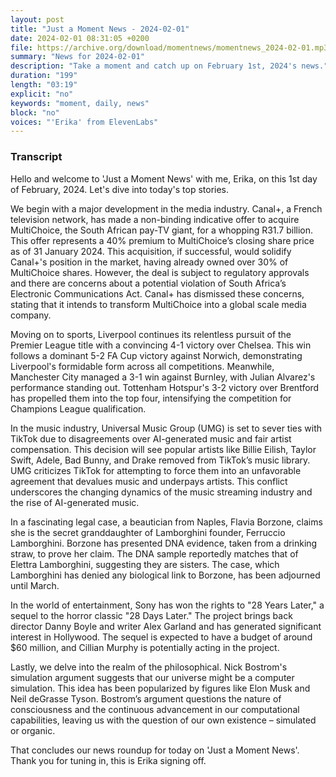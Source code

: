 ```yaml
---
layout: post
title: "Just a Moment News - 2024-02-01"
date: 2024-02-01 08:31:05 +0200
file: https://archive.org/download/momentnews/momentnews_2024-02-01.mp3
summary: "News for 2024-02-01"
description: "Take a moment and catch up on February 1st, 2024's news."
duration: "199"
length: "03:19"
explicit: "no"
keywords: "moment, daily, news"
block: "no"
voices: "'Erika' from ElevenLabs"
---
```


### Transcript

Hello and welcome to 'Just a Moment News' with me, Erika, on this 1st day of February, 2024. Let's dive into today's top stories.

We begin with a major development in the media industry. Canal+, a French television network, has made a non-binding indicative offer to acquire MultiChoice, the South African pay-TV giant, for a whopping R31.7 billion. This offer represents a 40% premium to MultiChoice’s closing share price as of 31 January 2024. This acquisition, if successful, would solidify Canal+'s position in the market, having already owned over 30% of MultiChoice shares. However, the deal is subject to regulatory approvals and there are concerns about a potential violation of South Africa’s Electronic Communications Act. Canal+ has dismissed these concerns, stating that it intends to transform MultiChoice into a global scale media company.

Moving on to sports, Liverpool continues its relentless pursuit of the Premier League title with a convincing 4-1 victory over Chelsea. This win follows a dominant 5-2 FA Cup victory against Norwich, demonstrating Liverpool's formidable form across all competitions. Meanwhile, Manchester City managed a 3-1 win against Burnley, with Julian Alvarez's performance standing out. Tottenham Hotspur's 3-2 victory over Brentford has propelled them into the top four, intensifying the competition for Champions League qualification.

In the music industry, Universal Music Group (UMG) is set to sever ties with TikTok due to disagreements over AI-generated music and fair artist compensation. This decision will see popular artists like Billie Eilish, Taylor Swift, Adele, Bad Bunny, and Drake removed from TikTok’s music library. UMG criticizes TikTok for attempting to force them into an unfavorable agreement that devalues music and underpays artists. This conflict underscores the changing dynamics of the music streaming industry and the rise of AI-generated music.

In a fascinating legal case, a beautician from Naples, Flavia Borzone, claims she is the secret granddaughter of Lamborghini founder, Ferruccio Lamborghini. Borzone has presented DNA evidence, taken from a drinking straw, to prove her claim. The DNA sample reportedly matches that of Elettra Lamborghini, suggesting they are sisters. The case, which Lamborghini has denied any biological link to Borzone, has been adjourned until March.

In the world of entertainment, Sony has won the rights to "28 Years Later," a sequel to the horror classic "28 Days Later." The project brings back director Danny Boyle and writer Alex Garland and has generated significant interest in Hollywood. The sequel is expected to have a budget of around $60 million, and Cillian Murphy is potentially acting in the project.

Lastly, we delve into the realm of the philosophical. Nick Bostrom's simulation argument suggests that our universe might be a computer simulation. This idea has been popularized by figures like Elon Musk and Neil deGrasse Tyson. Bostrom’s argument questions the nature of consciousness and the continuous advancement in our computational capabilities, leaving us with the question of our own existence – simulated or organic.

That concludes our news roundup for today on 'Just a Moment News'. Thank you for tuning in, this is Erika signing off.
